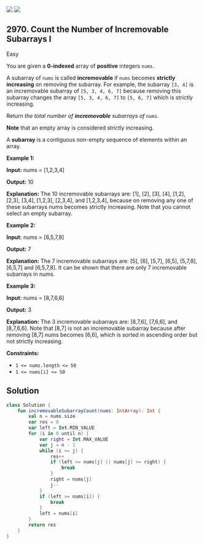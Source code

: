 [![](https://img.shields.io/github/stars/javadev/LeetCode-in-Kotlin?label=Stars&style=flat-square)](https://github.com/javadev/LeetCode-in-Kotlin)
[![](https://img.shields.io/github/forks/javadev/LeetCode-in-Kotlin?label=Fork%20me%20on%20GitHub%20&style=flat-square)](https://github.com/javadev/LeetCode-in-Kotlin/fork)

## 2970\. Count the Number of Incremovable Subarrays I

Easy

You are given a **0-indexed** array of **positive** integers `nums`.

A subarray of `nums` is called **incremovable** if `nums` becomes **strictly increasing** on removing the subarray. For example, the subarray `[3, 4]` is an incremovable subarray of `[5, 3, 4, 6, 7]` because removing this subarray changes the array `[5, 3, 4, 6, 7]` to `[5, 6, 7]` which is strictly increasing.

Return _the total number of **incremovable** subarrays of_ `nums`.

**Note** that an empty array is considered strictly increasing.

A **subarray** is a contiguous non-empty sequence of elements within an array.

**Example 1:**

**Input:** nums = [1,2,3,4]

**Output:** 10

**Explanation:** The 10 incremovable subarrays are: [1], [2], [3], [4], [1,2], [2,3], [3,4], [1,2,3], [2,3,4], and [1,2,3,4], because on removing any one of these subarrays nums becomes strictly increasing. Note that you cannot select an empty subarray.

**Example 2:**

**Input:** nums = [6,5,7,8]

**Output:** 7

**Explanation:** The 7 incremovable subarrays are: [5], [6], [5,7], [6,5], [5,7,8], [6,5,7] and [6,5,7,8]. It can be shown that there are only 7 incremovable subarrays in nums.

**Example 3:**

**Input:** nums = [8,7,6,6]

**Output:** 3

**Explanation:** The 3 incremovable subarrays are: [8,7,6], [7,6,6], and [8,7,6,6]. Note that [8,7] is not an incremovable subarray because after removing [8,7] nums becomes [6,6], which is sorted in ascending order but not strictly increasing.

**Constraints:**

*   `1 <= nums.length <= 50`
*   `1 <= nums[i] <= 50`

## Solution

```kotlin
class Solution {
    fun incremovableSubarrayCount(nums: IntArray): Int {
        val n = nums.size
        var res = 0
        var left = Int.MIN_VALUE
        for (i in 0 until n) {
            var right = Int.MAX_VALUE
            var j = n - 1
            while (i <= j) {
                res++
                if (left >= nums[j] || nums[j] >= right) {
                    break
                }
                right = nums[j]
                j--
            }
            if (left >= nums[i]) {
                break
            }
            left = nums[i]
        }
        return res
    }
}
```